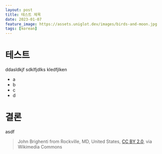 ```yaml
---
layout: post
title: 테스트 제목
date: 2023-01-07
feature_image: https://assets.uniglot.dev/images/birds-and-moon.jpg
tags: [korean]
---
```


# 테스트

ddasldkjf
sdklfjdlks
kledfjlken

- a
- b
- c
- d

# 결론

asdf

> John Brighenti from Rockville, MD, United States, [CC BY 2.0](https://creativecommons.org/licenses/by/2.0), via Wikimedia Commons

